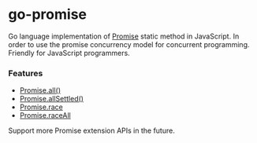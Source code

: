 # go-promise

Go language implementation of [Promise](https://developer.mozilla.org/en-US/docs/Web/JavaScript/Reference/Global_Objects/Promise) static method in JavaScript.
In order to use the promise concurrency model for concurrent programming. Friendly for JavaScript programmers.

### Features

- [Promise.all()](https://developer.mozilla.org/en-US/docs/Web/JavaScript/Reference/Global_Objects/Promise/all)
- [Promise.allSettled()](https://developer.mozilla.org/en-US/docs/Web/JavaScript/Reference/Global_Objects/Promise/allSettled)
- [Promise.race](https://developer.mozilla.org/en-US/docs/Web/JavaScript/Reference/Global_Objects/Promise/race)
- [Promise.raceAll](https://stackoverflow.com/a/48578424/6463558)

Support more Promise extension APIs in the future.



